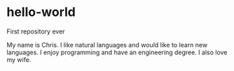 # hello-world
First repository ever

My name is Chris.  I like natural languages and would like to learn new languages.
I enjoy programming and have an engineering degree.
I also love my wife.
